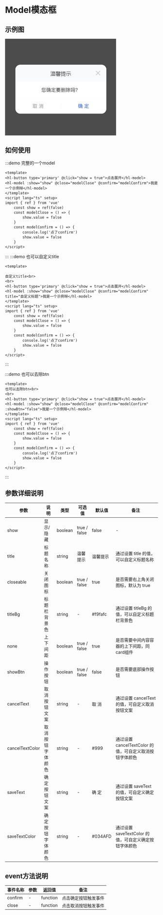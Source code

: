 <!--
 * @Descripttion: your project
 * @version: 1.0
 * @Author: hongweixun
 * @Date: 2022-10-22 09:35:55
 * @LastEditors: hongweixun
 * @LastEditTime: 2022-10-26 11:59:07
-->
# Model模态框
## 示例图
![Alt](./model.jpg)
 <br>

## 如何使用
:::demo 完整的一个model
```vue
<template>
<hl-button type='primary' @click="show = true">点击展开</hl-model>
<hl-model :show="show" @close="modelClose" @confirm="modelConfirm">我是一个示例呀</hl-model>
</template>
<script lang="ts" setup>
import { ref } from 'vue'
    const show = ref(false)
    const modelClose = () => {
        show.value = false
    }
    const modelConfirm = () => {
        console.log('点了confirm')
        show.value = false
    }
</script>
```
:::
:::demo 也可以自定义title
```vue
<template>

自定义title<br>
<br>
<hl-button type='primary' @click="show = true">点击展开</hl-model>
<hl-model :show="show" @close="modelClose" @confirm="modelConfirm" title="自定义标题">我是一个示例呀</hl-model>
</template>
<script lang="ts" setup>
import { ref } from 'vue'
    const show = ref(false)
    const modelClose = () => {
        show.value = false
    }
    const modelConfirm = () => {
        console.log('点了confirm')
        show.value = false
    }
</script>
```
:::


:::demo 也可以去除btn
```vue
<template>
也可以去除btn<br>
<br>
<hl-button type='primary' @click="show = true">点击展开</hl-model>
<hl-model :show="show" @close="modelClose" @confirm="modelConfirm" :showBtn="false">我是一个示例呀</hl-model>
</template>
<script lang="ts" setup>
import { ref } from 'vue'
    const show = ref(false)
    const modelClose = () => {
        show.value = false
    }
    const modelConfirm = () => {
        console.log('点了confirm')
        show.value = false
    }
</script>
```
:::
## 参数详细说明

| 参数            | 说明             | 类型    | 可选值       | 默认值   | 备注                                                    |
| --------------- | ---------------- | ------- | ------------ | -------- | ------------------------------------------------------- |
| show            | 显示/隐藏        | boolean | true / false | false    | -                                                       |
| title           | 标题名称         | string  | 温馨提示     | 温馨提示 | 通过设置 title 的值，可以自定义标题名称                 |
| closeable       | 关闭图标         | boolean | true / false | true     | 是否需要右上角关闭图标，默认为 true                     |
| titleBg         | 标题栏背景色     | string  | -            | #f9fafc  | 通过设置 titleBg 的值，可以自定义标题栏背景色           |
| none            | 上下间距         | boolean | true / false | true     | 是否需要中间内容容器的上下间距，同card组件              |
| showBtn         | 操作按钮         | boolean | true / false | false    | 是否需要底部操作按钮                                    |
| cancelText      | 取消按钮文案     | string  | -            | 取 消    | 通过设置 cancelText 的值，可自定义取消按钮文案          |
| cancelTextColor | 取消按钮字体颜色 | string  | -            | #999     | 通过设置 cancelTextColor 的值，可自定义取消按钮字体颜色 |
| saveText        | 确定按钮文案     | string  | -            | 确 定    | 通过设置 saveText 的值，可自定义确定按钮文案            |
| saveTextColor   | 确定按钮字体颜色 | string  | -            | #034AFD  | 通过设置 saveTextColor 的值，可自定义确定按钮字体颜色   |

## event方法说明

| 事件名称 | 参数 | 返回值   | 备注                 |
| -------- | ---- | -------- | -------------------- |
| confirm  | -    | function | 点击确定按钮触发事件 |
| close    | -    | function | 点击取消按钮触发事件 |